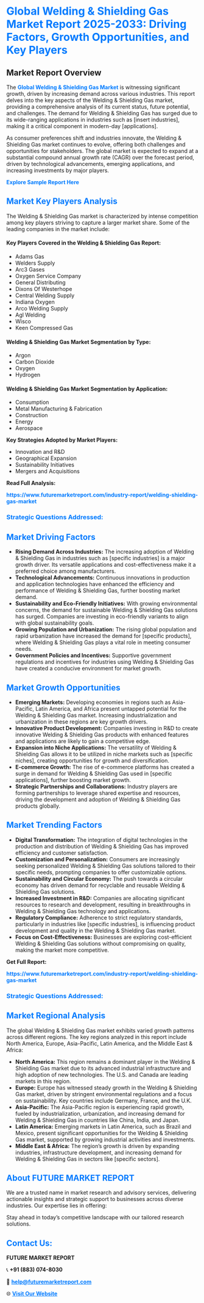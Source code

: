 <h1 style="color: #007BFF;">Global Welding & Shielding Gas Market Report 2025-2033: Driving Factors, Growth Opportunities, and Key Players</h1>

<section id="overview">
<h2>Market Report Overview</h2>
<p>The <a href="https://www.futuremarketreport.com/industry-report/welding-shielding-gas-market" style="color: #007BFF; text-decoration: none;"><strong>Global Welding & Shielding Gas Market</strong></a> is witnessing significant growth, driven by increasing demand across various industries. This report delves into the key aspects of the Welding & Shielding Gas market, providing a comprehensive analysis of its current status, future potential, and challenges. The demand for Welding & Shielding Gas has surged due to its wide-ranging applications in industries such as [insert industries], making it a critical component in modern-day [applications].</p>
<p>As consumer preferences shift and industries innovate, the Welding & Shielding Gas market continues to evolve, offering both challenges and opportunities for stakeholders. The global market is expected to expand at a substantial compound annual growth rate (CAGR) over the forecast period, driven by technological advancements, emerging applications, and increasing investments by major players.</p>
</section>

<section id="overview">
<p><a href="https://www.futuremarketreport.com/request-sample/reportId=31411" style="color: #007BFF; text-decoration: none;"><strong>Explore Sample Report Here</strong></a></p>
</section>

<section id="key-players">
<h2 style="color: #007BFF;">Market Key Players Analysis</h2>
<p>The Welding & Shielding Gas market is characterized by intense competition among key players striving to capture a larger market share. Some of the leading companies in the market include:</p>
<h4>Key Players Covered in the Welding & Shielding Gas Report:</h4>
<ul><li>Adams Gas</li><li>Welders Supply</li><li>Arc3 Gases</li><li>Oxygen Service Company</li><li>General Distributing</li><li>Dixons Of Westerhope</li><li>Central Welding Supply</li><li>Indiana Oxygen</li><li>Arco Welding Supply</li><li>Agl Welding</li><li>Wisco</li><li>Keen Compressed Gas</li></ul>
<h4>Welding & Shielding Gas Market Segmentation by Type:</h4>
<ul><li>Argon</li><li>Carbon Dioxide</li><li>Oxygen</li><li>Hydrogen</li></ul>

<h4>Welding & Shielding Gas Market Segmentation by Application:</h4>
<ul><li>Consumption</li><li>Metal Manufacturing &amp; Fabrication</li><li>Construction</li><li>Energy</li><li>Aerospace</li></ul>
<p><strong>Key Strategies Adopted by Market Players:</strong></p>
<ul>
<li>Innovation and R&D</li>
<li>Geographical Expansion</li>
<li>Sustainability Initiatives</li>
<li>Mergers and Acquisitions</li>
</ul>
</section>

<section>
<p><strong>Read Full Analysis: </strong></p><a href="https://www.futuremarketreport.com/industry-report/welding-shielding-gas-market" style="color: #007BFF; text-decoration: none;"><strong>https://www.futuremarketreport.com/industry-report/welding-shielding-gas-market</strong></a>
<h3 style="color: #007BFF;">Strategic Questions Addressed:</h3>
</section>

<section id="driving-factors">
<h2 style="color: #007BFF;">Market Driving Factors</h2>
<ul>
<li><strong>Rising Demand Across Industries:</strong> The increasing adoption of Welding & Shielding Gas in industries such as [specific industries] is a major growth driver. Its versatile applications and cost-effectiveness make it a preferred choice among manufacturers.</li>
<li><strong>Technological Advancements:</strong> Continuous innovations in production and application technologies have enhanced the efficiency and performance of Welding & Shielding Gas, further boosting market demand.</li>
<li><strong>Sustainability and Eco-Friendly Initiatives:</strong> With growing environmental concerns, the demand for sustainable Welding & Shielding Gas solutions has surged. Companies are investing in eco-friendly variants to align with global sustainability goals.</li>
<li><strong>Growing Population and Urbanization:</strong> The rising global population and rapid urbanization have increased the demand for [specific products], where Welding & Shielding Gas plays a vital role in meeting consumer needs.</li>
<li><strong>Government Policies and Incentives:</strong> Supportive government regulations and incentives for industries using Welding & Shielding Gas have created a conducive environment for market growth.</li>
</ul>
</section>

<section id="growth-opportunities">
<h2 style="color: #007BFF;">Market Growth Opportunities</h2>
<ul>
<li><strong>Emerging Markets:</strong> Developing economies in regions such as Asia-Pacific, Latin America, and Africa present untapped potential for the Welding & Shielding Gas market. Increasing industrialization and urbanization in these regions are key growth drivers.</li>
<li><strong>Innovative Product Development:</strong> Companies investing in R&D to create innovative Welding & Shielding Gas products with enhanced features and applications are likely to gain a competitive edge.</li>
<li><strong>Expansion into Niche Applications:</strong> The versatility of Welding & Shielding Gas allows it to be utilized in niche markets such as [specific niches], creating opportunities for growth and diversification.</li>
<li><strong>E-commerce Growth:</strong> The rise of e-commerce platforms has created a surge in demand for Welding & Shielding Gas used in [specific applications], further boosting market growth.</li>
<li><strong>Strategic Partnerships and Collaborations:</strong> Industry players are forming partnerships to leverage shared expertise and resources, driving the development and adoption of Welding & Shielding Gas products globally.</li>
</ul>
</section>

<section id="trending-factors">
<h2 style="color: #007BFF;">Market Trending Factors</h2>
<ul>
<li><strong>Digital Transformation:</strong> The integration of digital technologies in the production and distribution of Welding & Shielding Gas has improved efficiency and customer satisfaction.</li>
<li><strong>Customization and Personalization:</strong> Consumers are increasingly seeking personalized Welding & Shielding Gas solutions tailored to their specific needs, prompting companies to offer customizable options.</li>
<li><strong>Sustainability and Circular Economy:</strong> The push towards a circular economy has driven demand for recyclable and reusable Welding & Shielding Gas solutions.</li>
<li><strong>Increased Investment in R&D:</strong> Companies are allocating significant resources to research and development, resulting in breakthroughs in Welding & Shielding Gas technology and applications.</li>
<li><strong>Regulatory Compliance:</strong> Adherence to strict regulatory standards, particularly in industries like [specific industries], is influencing product development and quality in the Welding & Shielding Gas market.</li>
<li><strong>Focus on Cost-Effectiveness:</strong> Businesses are exploring cost-efficient Welding & Shielding Gas solutions without compromising on quality, making the market more competitive.</li>
</ul>
</section>

<section>
<p><strong>Get Full Report: </strong></p><a href="https://www.futuremarketreport.com/industry-report/welding-shielding-gas-market" style="color: #007BFF; text-decoration: none;"><strong>https://www.futuremarketreport.com/industry-report/welding-shielding-gas-market</strong></a>
<h3 style="color: #007BFF;">Strategic Questions Addressed:</h3>
</section>


<section id="regional-analysis">
<h2 style="color: #007BFF;">Market Regional Analysis</h2>
<p>The global Welding & Shielding Gas market exhibits varied growth patterns across different regions. The key regions analyzed in this report include North America, Europe, Asia-Pacific, Latin America, and the Middle East & Africa:</p>
<ul>
<li><strong>North America:</strong> This region remains a dominant player in the Welding & Shielding Gas market due to its advanced industrial infrastructure and high adoption of new technologies. The U.S. and Canada are leading markets in this region.</li>
<li><strong>Europe:</strong> Europe has witnessed steady growth in the Welding & Shielding Gas market, driven by stringent environmental regulations and a focus on sustainability. Key countries include Germany, France, and the U.K.</li>
<li><strong>Asia-Pacific:</strong> The Asia-Pacific region is experiencing rapid growth, fueled by industrialization, urbanization, and increasing demand for Welding & Shielding Gas in countries like China, India, and Japan.</li>
<li><strong>Latin America:</strong> Emerging markets in Latin America, such as Brazil and Mexico, present significant opportunities for the Welding & Shielding Gas market, supported by growing industrial activities and investments.</li>
<li><strong>Middle East & Africa:</strong> The region’s growth is driven by expanding industries, infrastructure development, and increasing demand for Welding & Shielding Gas in sectors like [specific sectors].</li>
</ul>
</section>

<footer>
<h2 style="color: #007BFF;">About FUTURE MARKET REPORT</h2>
<p>We are a trusted name in market research and advisory services, delivering actionable insights and strategic support to businesses across diverse industries. Our expertise lies in offering:</p>

<p>Stay ahead in today’s competitive landscape with our tailored research solutions.</p>

<h2 style="color: #007BFF;">Contact Us:</h2>
<p><strong>FUTURE MARKET REPORT</strong></p>
<p>📞 <strong>+91 (883) 074-8030</strong></p>
<p>📧 <strong><a href="mailto:help@futuremarketreport.com" style="color: #007BFF;">help@futuremarketreport.com</a></strong></p>
<p>🌐 <strong><a href="https://www.futuremarketreport.com/" style="color: #007BFF;">Visit Our Website</a></strong></p>
</footer>